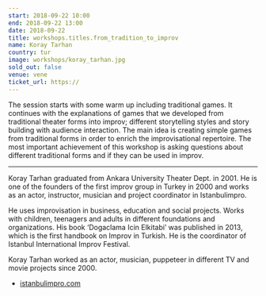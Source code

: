 ```yaml
---
start: 2018-09-22 10:00
end: 2018-09-22 13:00
date: 2018-09-22
title: workshops.titles.from_tradition_to_improv
name: Koray Tarhan
country: tur
image: workshops/koray_tarhan.jpg
sold_out: false
venue: vene
ticket_url: https://
---
```


The session starts with some warm up including traditional games. It continues with the explanations of games
that we developed from traditional theater forms into improv; different storytelling styles and story building
with audience interaction. The main idea is creating simple games from traditional forms in order to enrich the
improvisational repertoire. The most important achievement of this workshop is asking questions about different
traditional forms and if they can be used in improv.

---

Koray Tarhan graduated from Ankara University Theater Dept. in 2001. He is one of the founders of the first improv
group in Turkey in 2000 and works as an actor, instructor, musician and project coordinator in Istanbulimpro.

He uses improvisation in business, education and social projects. Works with children, teenagers and adults in different
foundations and organizations. His book ‘Dogaclama Icin Elkitabi’ was published in 2013, which is the first handbook
on Improv in Turkish. He is the coordinator of Istanbul International Improv Festival.

Koray Tarhan worked as an actor, musician, puppeteer in different TV and movie projects since 2000.

- [istanbulimpro.com](http://www.istanbulimpro.com)
